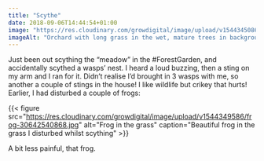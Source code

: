 ```yaml
---
title: "Scythe"
date: 2018-09-06T14:44:54+01:00
image: "https://res.cloudinary.com/growdigital/image/upload/v1544345086/orchard-44512422981.jpg"
imageAlt: "Orchard with long grass in the wet, mature trees in background"
---
```


Just been out scything the “meadow” in the #ForestGarden, and accidentally scythed a wasps’ nest. I heard a loud buzzing, then a sting on my arm and I ran for it. Didn’t realise I’d brought in 3 wasps with me, so another a couple of stings in the house! I like wildlife but crikey that hurts! Earlier, I had disturbed a couple of frogs:

{{< figure src="https://res.cloudinary.com/growdigital/image/upload/v1544349586/frog-30642540868.jpg" alt="Frog in the grass" caption="Beautiful frog in the grass I disturbed whilst scything" >}}

A bit less painful, that frog.
